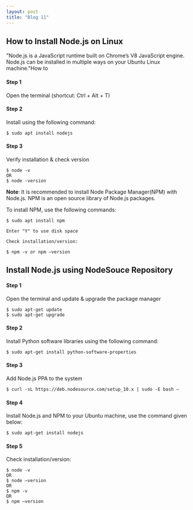 ```yaml
---
layout: post
title: "Blog 11"
---
```

How to Install Node.js on Linux
-------------------------------

"Node.js is a JavaScript runtime built on Chrome’s V8 JavaScript engine. Node.js can be installed in multiple ways on your Ubuntu Linux machine."How to

#### Step 1

Open the terminal (shortcut: Ctrl + Alt + T)

#### Step 2

Install using the following command:

	$ sudo apt install nodejs


#### Step 3

Verify installation & check version

	$ node -v
	OR
	$ node -version

**Note**: It is recommended to install Node Package Manager(NPM) with Node.js. NPM is an open source library of Node.js packages.

To install NPM, use the following commands:

	$ sudo apt install npm

	Enter "Y" to use disk space

	Check installation/version:

	$ npm -v or npm –version


## Install Node.js using NodeSouce Repository

#### Step 1

Open the terminal and update & upgrade the package manager

	$ sudo apt-get update
	$ sudo apt-get upgrade

#### Step 2

Install Python software libraries using the following command:

	$ sudo apt-get install python-software-properties

#### Step 3

Add Node.js PPA to the system

	$ curl -sL https://deb.nodesource.com/setup_10.x | sudo -E bash –

#### Step 4

Install Node.js and NPM to your Ubuntu machine, use the command given below:

	$ sudo apt-get install nodejs

#### Step 5

Check installation/version:

	$ node -v
	OR
	$ node –version
	OR
	$ npm -v
	OR
	$ npm –version
